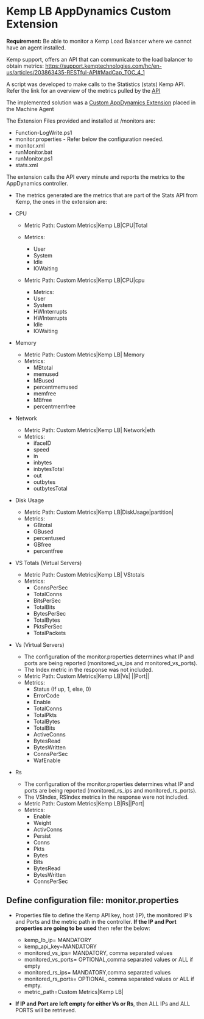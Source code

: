 # Kemp LB AppDynamics Custom Extension

**Requirement:** Be able to monitor a Kemp Load Balancer where we cannot have an agent installed.

Kemp support, offers an API that can communicate to the load balancer to obtain metrics: https://support.kemptechnologies.com/hc/en-us/articles/203863435-RESTful-API#MadCap_TOC_4_1

A script was developed to make calls to the Statistics (stats) Kemp API. Refer the link for an overview of the metrics pulled by the [API](https://support.kemptechnologies.com/hc/en-us/articles/203863435-RESTful-API#MadCap_TOC_48_2)

The implemented solution was a [Custom AppDynamics Extension](https://docs.appdynamics.com/display/PRO45/Build+a+Monitoring+Extension+Using+Scripts) placed in the Machine Agent  

The Extension Files provided and installed at <MachineAgentHome>/monitors are:
* Function-LogWrite.ps1
* monitor.properties - Refer below the configuration needed.
*	monitor.xml
*	runMonitor.bat
* runMonitor.ps1
* stats.xml

The extension calls the API every minute and reports the metrics to the AppDynamics controller.
-	The metrics generated are the metrics that are part of the Stats API from Kemp, the ones in the extension are:
* CPU
  * Metric Path: Custom Metrics|Kemp LB|CPU|Total
  * Metrics:
    * User
    * System
    * Idle
    * IOWaiting

  * Metric Path: Custom Metrics|Kemp LB|CPU|cpu<id>
    * Metrics:
    * User
    * System
    * HWInterrupts
    * HWInterrupts
    * Idle
    * IOWaiting

* Memory
  * Metric Path: Custom Metrics|Kemp LB| Memory
  * Metrics:
    * MBtotal
    * memused
    * MBused
    * percentmemused
    * memfree
    * MBfree
    * percentmemfree

* Network
  * Metric Path: Custom Metrics|Kemp LB| Network|eth<id>
  * Metrics:
    * ifaceID
    * speed
    * in
    * inbytes
    * inbytesTotal
    * out
    * outbytes
    * outbytesTotal

* Disk Usage
  * Metric Path: Custom Metrics|Kemp LB|DiskUsage|partition|<partition name>
  * Metrics:
    * GBtotal
    * GBused
    * percentused
    * GBfree
    * percentfree

* VS Totals (Virtual Servers)
  * Metric Path: Custom Metrics|Kemp LB| VStotals
  * Metrics:
    * ConnsPerSec
    * TotalConns
    * BitsPerSec
    * TotalBits
    * BytesPerSec
    * TotalBytes
    * PktsPerSec
    * TotalPackets

* Vs (Virtual Servers)
  * The configuration of the monitor.properties determines what IP and ports are being reported (monitored_vs_ips and monitored_vs_ports).
  * The Index metric in the response was not included.
  * Metric Path:  Custom Metrics|Kemp LB|Vs| <IP>|<protocol>|Port|<Port>|
  * Metrics:
    * Status (If up, 1, else, 0)
    * ErrorCode
    * Enable
    * TotalConns
    * TotalPkts
    * TotalBytes
    * TotalBits
    * ActiveConns
    * BytesRead
    * BytesWritten
    * ConnsPerSec
    * WafEnable

* Rs
  * The configuration of the monitor.properties determines what IP and ports are being reported (monitored_rs_ips and monitored_rs_ports).
  * The VSIndex, RSIndex metrics in the response were not included.
  * Metric Path:  Custom Metrics|Kemp LB|Rs|<IP>|Port|<Port>
  * Metrics:
    * Enable
    * Weight
    * ActivConns
    * Persist
    * Conns
    * Pkts
    * Bytes
    * Bits
    * BytesRead
    * BytesWritten
    * ConnsPerSec



## Define configuration file: monitor.properties
* Properties file to define the Kemp API key, host (IP), the monitored IP’s and Ports and the metric path in the controller. **If the IP and Port properties are going to be used** then refer the below:
  * kemp_lb_ip= MANDATORY
  * kemp_api_key=MANDATORY
  * monitored_vs_ips= MANDATORY, comma separated values
  * monitored_vs_ports= OPTIONAL,comma separated values or ALL if empty
  * monitored_rs_ips= MANDATORY,comma separated values
  * monitored_rs_ports= OPTIONAL, comma separated values or ALL if empty.
  * metric_path=Custom Metrics|Kemp LB|

*  **If IP and Port are left empty for either Vs or Rs**, then ALL IPs and ALL PORTS will be retrieved.
